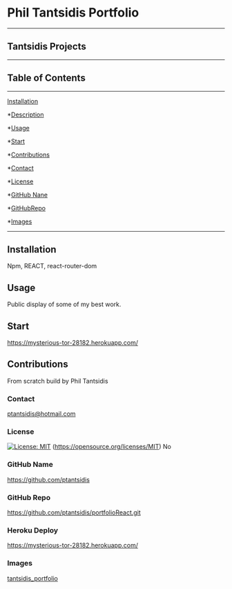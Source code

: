  # Phil Tantsidis Portfolio 
____
  ## Tantsidis Projects  
  ____  
  ## Table of Contents
____
  [Installation](#installation)

  *[Description](#desc)

  *[Usage](#usage)

  *[Start](#start)
  
  *[Contributions](#contributions)

  *[Contact](#contact)

  *[License](#license)

  *[GitHub Nane](#githubname)

  *[GitHubRepo](#githubrepo)

  *[Images](#images)
____  
  ## Installation
  Npm, REACT, react-router-dom

  ## Usage
  Public display of some of my best work.

  ## Start
  https://mysterious-tor-28182.herokuapp.com/

  ## Contributions
  From scratch build by Phil Tantsidis
    
  ###  Contact
  ptantsidis@hotmail.com
    
  ### License
  [![License: MIT](https://img.shields.io/badge/License-MIT-yellow.svg)](https://opensource.org/licenses/MIT)
  (https://opensource.org/licenses/MIT)
  No

  ### GitHub Name
  https://github.com/ptantsidis
  
  ### GitHub Repo
   https://github.com/ptantsidis/portfolioReact.git

   ### Heroku Deploy
   https://mysterious-tor-28182.herokuapp.com/

  ### Images  
  [tantsidis_portfolio](https://user-images.githubusercontent.com/90045665/148064198-3ad86340-53ef-47ce-96a3-248758c73d73.png)

